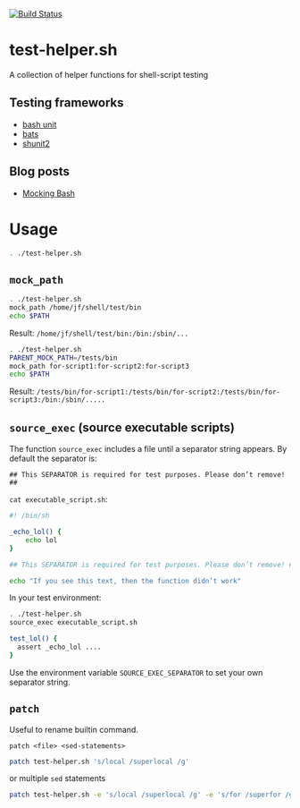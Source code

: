 [![Build Status](https://travis-ci.org/JosefFriedrich-shell/test-helper.sh.svg?branch=master)](https://travis-ci.org/JosefFriedrich-shell/test-helper.sh)

# test-helper.sh
A collection of helper functions for shell-script testing

## Testing frameworks

* [bash unit](https://github.com/pgrange/bash_unit)
* [bats](https://github.com/sstephenson/bats)
* [shunit2](https://github.com/kward/shunit2)

## Blog posts

* [Mocking Bash](https://pbrisbin.com/posts/mocking_bash/)

# Usage

```sh
. ./test-helper.sh
```

## `mock_path`

```sh
. ./test-helper.sh
mock_path /home/jf/shell/test/bin
echo $PATH
```

Result: `/home/jf/shell/test/bin:/bin:/sbin/...`

```sh
. ./test-helper.sh
PARENT_MOCK_PATH=/tests/bin
mock_path for-script1:for-script2:for-script3
echo $PATH
```

Result: `/tests/bin/for-script1:/tests/bin/for-script2:/tests/bin/for-script3:/bin:/sbin/.....`

## `source_exec` (source executable scripts)

The function `source_exec` includes a file until a separator string
appears. By default the separator is:

```
## This SEPARATOR is required for test purposes. Please don’t remove! ##
```

`cat executable_script.sh`:

```sh
#! /bin/sh

_echo_lol() {
	echo lol
}

## This SEPARATOR is required for test purposes. Please don’t remove! ##

echo "If you see this text, then the function didn’t work"
```

In your test environment:

```sh
. ./test-helper.sh
source_exec executable_script.sh

test_lol() {
  assert _echo_lol ....
}
```

Use the environment variable `SOURCE_EXEC_SEPARATOR` to set your own
separator string.

## `patch`

Useful to rename builtin command.


```
patch <file> <sed-statements>
```

```sh
patch test-helper.sh 's/local /superlocal /g'
```

or multiple `sed` statements

```sh
patch test-helper.sh -e 's/local /superlocal /g' -e 's/for /superfor /g'
```
